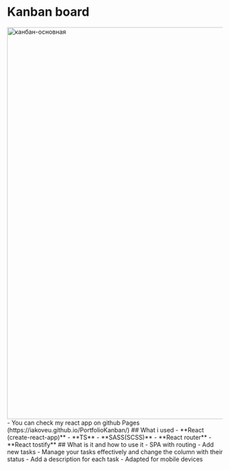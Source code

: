 # Kanban board
<img width="1785" height="915" alt="канбан-основная" src="https://github.com/user-attachments/assets/172d8952-2617-4792-94cf-bf640b0f3551" />
- You can check my react app on github Pages (https://iakoveu.github.io/PortfolioKanban/)
## What i used
- **React (create-react-app)**
- **TS**
- **SASS(SCSS)**
- **React router**
- **React tostify**
## What is it and how to use it
- SPA with routing
- Add new tasks
- Manage your tasks effectively and change the column with their status
- Add a description for each task
- Adapted for mobile devices
